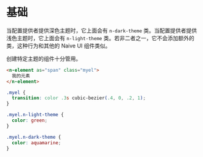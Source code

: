# 基础
当配置提供者提供深色主题时，它上面会有 `n-dark-theme` 类。当配置提供者提供浅色主题时，它上面会有 `n-light-theme` 类。若非二者之一，它不会添加额外的类，这种行为和其他的 Naive UI 组件类似。

创建特定主题的组件十分管用。

```html
<n-element as="span" class="myel">
  我的元素
</n-element>
```
```css
.myel {
  transition: color .3s cubic-bezier(.4, 0, .2, 1);
}

.myel.n-light-theme {
  color: green;
}

.myel.n-dark-theme {
  color: aquamarine;
}
```
